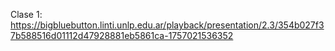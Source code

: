Clase 1: https://bigbluebutton.linti.unlp.edu.ar/playback/presentation/2.3/354b027f37b588516d01112d47928881eb5861ca-1757021536352
